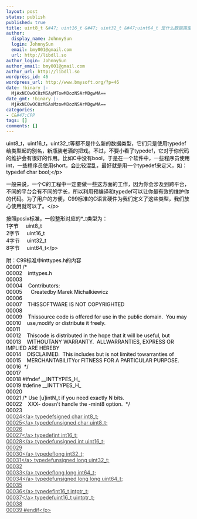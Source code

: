 ```yaml
---
layout: post
status: publish
published: true
title: uint8_t &#47; uint16_t &#47; uint32_t &#47;uint64_t 是什么数据类型(转)
author:
  display_name: JohnnySun
  login: JohnnySun
  email: bmy001@gmail.com
  url: http://libdll.so
author_login: JohnnySun
author_email: bmy001@gmail.com
author_url: http://libdll.so
wordpress_id: 46
wordpress_url: http://www.bmysoft.org/?p=46
date: !binary |-
  MjAxNC0wOC0zMSAyMTowMDozNSArMDgwMA==
date_gmt: !binary |-
  MjAxNC0wOC0zMSAxMzowMDozNSArMDgwMA==
categories:
- C&#47;CPP
tags: []
comments: []
---
```

<p style="color: #000000;">uint8_t，uint16_t，uint32_t等都不是什么新的数据类型，它们只是使用typedef给类型起的别名，新瓶装老酒的把戏。不过，不要小看了typedef，它对于你代码的维护会有很好的作用。比如C中没有bool，于是在一个软件中，一些程序员使用int，一些程序员使用short，会比较混乱，最好就是用一个typedef来定义，如：<br />
typedef char bool;<&#47;p></p>
<p style="color: #000000;">一般来说，一个C的工程中一定要做一些这方面的工作，因为你会涉及到跨平台，不同的平台会有不同的字长，所以利用预编译和typedef可以让你最有效的维护你的代码。为了用户的方便，C99标准的C语言硬件为我们定义了这些类型，我们放心使用就可以了。<&#47;p></p>
<p style="color: #000000;">按照posix标准，一般整形对应的*_t类型为：<br />
1字节&nbsp;&nbsp;&nbsp;&nbsp; uint8_t<br />
2字节&nbsp;&nbsp;&nbsp;&nbsp; uint16_t<br />
4字节&nbsp;&nbsp;&nbsp;&nbsp; uint32_t<br />
8字节&nbsp;&nbsp;&nbsp;&nbsp; uint64_t<&#47;p></p>
<p style="color: #000000;">附：C99标准中inttypes.h的内容<br />
00001 &#47;*<br />
00002&nbsp;&nbsp;&nbsp; inttypes.h<br />
00003<br />
00004&nbsp;&nbsp;&nbsp; Contributors:<br />
00005&nbsp;&nbsp;&nbsp;&nbsp;&nbsp; Createdby Marek Michalkiewicz <marekm@linux.org.pl><br />
00006<br />
00007&nbsp;&nbsp;&nbsp; THISSOFTWARE IS NOT COPYRIGHTED<br />
00008<br />
00009&nbsp;&nbsp;&nbsp; Thissource code is offered for use in the public domain.&nbsp; You may<br />
00010&nbsp;&nbsp;&nbsp; use,modify or distribute it freely.<br />
00011<br />
00012&nbsp;&nbsp;&nbsp; Thiscode is distributed in the hope that it will be useful, but<br />
00013&nbsp;&nbsp;&nbsp; WITHOUTANY WARRANTY.&nbsp; ALLWARRANTIES, EXPRESS OR IMPLIED ARE HEREBY<br />
00014&nbsp;&nbsp;&nbsp; DISCLAIMED.&nbsp; This includes but is not limited towarranties of<br />
00015&nbsp;&nbsp;&nbsp; MERCHANTABILITYor FITNESS FOR A PARTICULAR PURPOSE.<br />
00016&nbsp; *&#47;<br />
00017<br />
00018 #ifndef __INTTYPES_H_<br />
00019 #define __INTTYPES_H_<br />
00020<br />
00021 &#47;* Use [u]intN_t if you need exactly N bits.<br />
00022&nbsp;&nbsp;&nbsp; XXX- doesn't handle the -mint8 option.&nbsp; *&#47;<br />
00023<br />
<a style="color: #444444;" href="http:&#47;&#47;ccrma.stanford.edu&#47;courses&#47;250a-fall-2002&#47;docs&#47;avrgcc&#47;inttypes_8h.html#a0">00024<&#47;a>&nbsp;typedefsigned char int8_t;<br />
<a style="color: #444444;" href="http:&#47;&#47;ccrma.stanford.edu&#47;courses&#47;250a-fall-2002&#47;docs&#47;avrgcc&#47;inttypes_8h.html#a1">00025<&#47;a>&nbsp;typedefunsigned char uint8_t;<br />
00026<br />
<a style="color: #444444;" href="http:&#47;&#47;ccrma.stanford.edu&#47;courses&#47;250a-fall-2002&#47;docs&#47;avrgcc&#47;inttypes_8h.html#a2">00027<&#47;a>&nbsp;typedefint int16_t;<br />
<a style="color: #444444;" href="http:&#47;&#47;ccrma.stanford.edu&#47;courses&#47;250a-fall-2002&#47;docs&#47;avrgcc&#47;inttypes_8h.html#a3">00028<&#47;a>&nbsp;typedefunsigned int uint16_t;<br />
00029<br />
<a style="color: #444444;" href="http:&#47;&#47;ccrma.stanford.edu&#47;courses&#47;250a-fall-2002&#47;docs&#47;avrgcc&#47;inttypes_8h.html#a4">00030<&#47;a>&nbsp;typedeflong int32_t;<br />
<a style="color: #444444;" href="http:&#47;&#47;ccrma.stanford.edu&#47;courses&#47;250a-fall-2002&#47;docs&#47;avrgcc&#47;inttypes_8h.html#a5">00031<&#47;a>&nbsp;typedefunsigned long uint32_t;<br />
00032<br />
<a style="color: #444444;" href="http:&#47;&#47;ccrma.stanford.edu&#47;courses&#47;250a-fall-2002&#47;docs&#47;avrgcc&#47;inttypes_8h.html#a6">00033<&#47;a>&nbsp;typedeflong long int64_t;<br />
<a style="color: #444444;" href="http:&#47;&#47;ccrma.stanford.edu&#47;courses&#47;250a-fall-2002&#47;docs&#47;avrgcc&#47;inttypes_8h.html#a7">00034<&#47;a>&nbsp;typedefunsigned long long uint64_t;<br />
00035<br />
<a style="color: #444444;" href="http:&#47;&#47;ccrma.stanford.edu&#47;courses&#47;250a-fall-2002&#47;docs&#47;avrgcc&#47;inttypes_8h.html#a8">00036<&#47;a>&nbsp;typedefint16_t intptr_t;<br />
<a style="color: #444444;" href="http:&#47;&#47;ccrma.stanford.edu&#47;courses&#47;250a-fall-2002&#47;docs&#47;avrgcc&#47;inttypes_8h.html#a9">00037<&#47;a>&nbsp;typedefuint16_t uintptr_t;<br />
00038<br />
00039 #endif<&#47;p></p>
